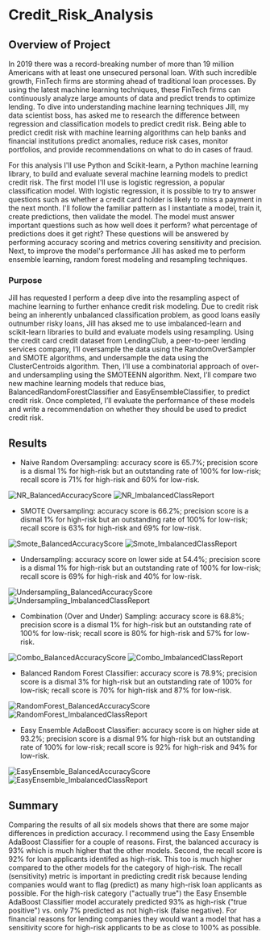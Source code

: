 # Credit_Risk_Analysis

## Overview of Project
In 2019 there was a record-breaking number of more than 19 million Americans with at least one unsecured personal loan. With such incredible growth, FinTech firms are storming ahead of traditional loan processes. By using the latest machine learning techniques, these FinTech firms can continuously analyze large amounts of data and predict trends to optimize lending.  To dive into understanding machine learning techniques Jill, my data scientist boss, has asked me to research the difference between regression and classification models to predict credit risk.  Being able to predict credit risk with machine learning algorithms can help banks and financial institutions predict anomalies, reduce risk cases, monitor portfolios, and provide recommendations on what to do in cases of fraud.    

For this analysis I'll use Python and Scikit-learn, a Python machine learning library, to build and evaluate several machine learning models to predict credit risk.  The first model I'll use is logistic regression, a popular classification model.  With logistic regression, it is possible to try to answer questions such as whether a credit card holder is likely to miss a payment in the next month.  I'll follow the familiar pattern as I instantiate a model, train it, create predictions, then validate the model.  The model must answer important questions such as how well does it perform? what percentage of predictions does it get right?  These questions will be answered by performing accuracy scoring and metrics covering sensitivity and precision.  Next, to improve the model's performance Jill has asked me to perform ensemble learning, random forest modeling and resampling techniques.

### Purpose
Jill has requested I perform a deep dive into the resampling aspect of machine learning to further enhance credit risk modeling.  Due to credit risk being an inherently unbalanced classification problem, as good loans easily outnumber risky loans, Jill has aksed me to use imbalanced-learn and scikit-learn libraries to build and evaluate models using resampling.  Using the credit card credit dataset from LendingClub, a peer-to-peer lending services company, I’ll oversample the data using the RandomOverSampler and SMOTE algorithms, and undersample the data using the ClusterCentroids algorithm. Then, I’ll use a combinatorial approach of over- and undersampling using the SMOTEENN algorithm. Next, I’ll compare two new machine learning models that reduce bias, BalancedRandomForestClassifier and EasyEnsembleClassifier, to predict credit risk. Once completed, I’ll evaluate the performance of these models and write a recommendation on whether they should be used to predict credit risk.

## Results

*  Naive Random Oversampling:  accuracy score is 65.7%; precision score is a dismal 1% for high-risk but an outstanding rate of 100% for low-risk; recall score is 71% for high-risk and 60% for low-risk.

![NR_BalancedAccuracyScore](https://raw.githubusercontent.com/JBro-Birds/Credit_Risk_Analysis/master/support_readme_images/NR_BalancedAccuracyScore.png)
![NR_ImbalancedClassReport](https://raw.githubusercontent.com/JBro-Birds/Credit_Risk_Analysis/master/support_readme_images/NR_ImbalancedClassReport.png)

*  SMOTE Oversampling:  accuracy score is 66.2%; precision score is a dismal 1% for high-risk but an outstanding rate of 100% for low-risk; recall score is 63% for high-risk and 69% for low-risk.

![Smote_BalancedAccuracyScore](https://raw.githubusercontent.com/JBro-Birds/Credit_Risk_Analysis/master/support_readme_images/Smote_BalancedAccuracyScore.png)
![Smote_ImbalancedClassReport](https://raw.githubusercontent.com/JBro-Birds/Credit_Risk_Analysis/master/support_readme_images/Smote_ImbalancedClassReport.png)

*  Undersampling:  accuracy score on lower side at 54.4%; precision score is a dismal 1% for high-risk but an outstanding rate of 100% for low-risk; recall score is 69% for high-risk and 40% for low-risk.

![Undersampling_BalancedAccuracyScore](https://raw.githubusercontent.com/JBro-Birds/Credit_Risk_Analysis/master/support_readme_images/Undersampling_BalancedAccuracyScore.png)
![Undersampling_ImbalancedClassReport](https://raw.githubusercontent.com/JBro-Birds/Credit_Risk_Analysis/master/support_readme_images/Undersampling_ImbalancedClassReport.png)

*  Combination (Over and Under) Sampling:  accuracy score is 68.8%; precision score is a dismal 1% for high-risk but an outstanding rate of 100% for low-risk; recall score is 80% for high-risk and 57% for low-risk.

![Combo_BalancedAccuracyScore](https://raw.githubusercontent.com/JBro-Birds/Credit_Risk_Analysis/master/support_readme_images/Combo_BalancedAccuracyScore.png)
![Combo_ImbalancedClassReport](https://raw.githubusercontent.com/JBro-Birds/Credit_Risk_Analysis/master/support_readme_images/Combo_ImbalancedClassReport.png)

*  Balanced Random Forest Classifier:  accuracy score is 78.9%; precision score is a dismal 3% for high-risk but an outstanding rate of 100% for low-risk; recall score is 70% for high-risk and 87% for low-risk.

![RandomForest_BalancedAccuracyScore](https://raw.githubusercontent.com/JBro-Birds/Credit_Risk_Analysis/master/support_readme_images/RandomForest_BalancedAccuracyScore.png)
![RandomForest_ImbalancedClassReport](https://raw.githubusercontent.com/JBro-Birds/Credit_Risk_Analysis/master/support_readme_images/RandomForest_ImbalancedClassReport.png)

*  Easy Ensemble AdaBoost Classifier:  accuracy score is on higher side at 93.2%; precision score is a dismal 9% for high-risk but an outstanding rate of 100% for low-risk; recall score is 92% for high-risk and 94% for low-risk.

![EasyEnsemble_BalancedAccuracyScore](https://raw.githubusercontent.com/JBro-Birds/Credit_Risk_Analysis/master/support_readme_images/EasyEnsemble_BalancedAccuracyScore.png)
![EasyEnsemble_ImbalancedClassReport](https://raw.githubusercontent.com/JBro-Birds/Credit_Risk_Analysis/master/support_readme_images/EasyEnsemble_ImbalancedClassReport.png)

## Summary
Comparing the results of all six models shows that there are some major differences in prediction accuracy.  I recommend using the Easy Ensemble AdaBoost Classifier for a couple of reasons.  First, the balanced accuracy is 93% which is much higher that the other models.  Second, the recall score is 92% for loan applicants identifed as high-risk.  This too is much higher compared to the other models for the category of high-risk.  The recall (sensitivity) metric is important in predicting credit risk because lending companies would want to flag (predict) as many high-risk loan applicants as possible.  For the high-risk category ("actually true") the Easy Ensemble AdaBoost Classifier model accurately predicted 93% as high-risk ("true positive") vs. only 7% predicted as not high-risk (false negative).  For financial reasons for lending companies they would want a model that has a sensitivity score for high-risk applicants to be as close to 100% as possible.    

 
